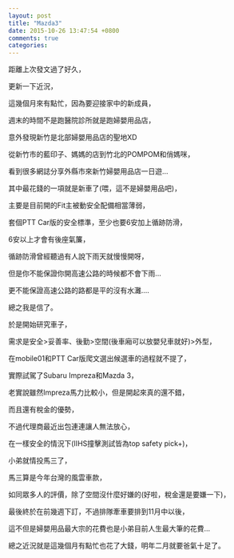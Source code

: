 ```yaml
---
layout: post
title: "Mazda3"
date: 2015-10-26 13:47:54 +0800
comments: true
categories: 
---
```

距離上次發文過了好久，

更新一下近況，

這幾個月來有點忙，因為要迎接家中的新成員，

週末的時間不是跑醫院診所就是跑婦嬰用品店，

意外發現新竹是北部婦嬰用品店的聖地XD

從新竹市的藍印子、媽媽的店到竹北的POMPOM和俏媽咪，

看到很多網誌分享外縣市來新竹婦嬰用品店一日遊...

其中最花錢的一項就是新車了(喂，這不是婦嬰用品吧)，

主要是目前開的Fit主被動安全配備相當薄弱，

套個PTT Car版的安全標準，至少也要6安加上循跡防滑，

6安以上才會有後座氣簾，

循跡防滑曾經聽過有人說下雨天就慢慢開呀，

但是你不能保證你開高速公路的時候都不會下雨...

更不能保證高速公路的路都是平的沒有水灘....

總之我是信了。

<!-- more -->

於是開始研究車子，

需求是安全>妥善率、後勤>空間(後車廂可以放嬰兒車就好)>外型，

在mobile01和PTT Car版爬文選出候選車的過程就不提了，

實際試駕了Subaru Impreza和Mazda 3，

老實說雖然Impreza馬力比較小，但是開起來真的還不錯，

而且還有稅金的優勢，

不過代理商最近出包連連讓人無法放心，

在一樣安全的情況下(IIHS撞擊測試皆為top safety pick+)，

小弟就情投馬三了，

馬三算是今年台灣的風雲車款，

如同眾多人的評價，除了空間沒什麼好嫌的(好啦，稅金還是要嫌一下)，

最後終於在前幾週下訂，不過排隊牽車要排到11月中以後，

這不但是婦嬰用品最大宗的花費也是小弟目前人生最大筆的花費...

總之近況就是這幾個月有點忙也花了大錢，明年二月就要爸氣十足了。
